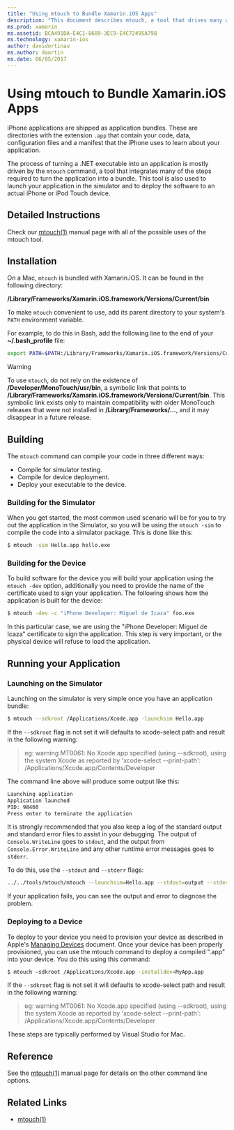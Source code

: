 ```yaml
---
title: "Using mtouch to Bundle Xamarin.iOS Apps"
description: "This document describes mtouch, a tool that drives many of the steps required to turn a Xamarin.iOS application into a bundle, launch it in the simulator, and deploy it to a physical device."
ms.prod: xamarin
ms.assetid: BCA491DA-E4C1-8689-3EC9-E4C72495A798
ms.technology: xamarin-ios
author: davidortinau
ms.author: daortin
ms.date: 06/05/2017
---
```


# Using mtouch to Bundle Xamarin.iOS Apps

iPhone applications are shipped as application bundles. These are directories
with the extension `.app` that contain your code, data, configuration
files and a manifest that the iPhone uses to learn about your application.

The process of turning a .NET executable into an application is mostly driven
by the `mtouch` command, a tool that integrates many of the steps
required to turn the application into a bundle. This tool is also used to launch
your application in the simulator and to deploy the software to an actual iPhone
or iPod Touch device.

## Detailed Instructions

Check our [mtouch(1)](http://docs.go-mono.com/?link=man%3amtouch(1)) manual page with all of the possible uses of the mtouch
tool.

## Installation

On a Mac, `mtouch` is bundled with Xamarin.iOS. It can be found in the 
following directory:

**/Library/Frameworks/Xamarin.iOS.framework/Versions/Current/bin**

To make `mtouch` convenient to use, add its parent directory to your 
system's `PATH` environment variable.  

For example, to do this in Bash, add the following line to the end of your 
**~/.bash_profile** file:

```bash
export PATH=$PATH:/Library/Frameworks/Xamarin.iOS.framework/Versions/Current/bin
```

> [!WARNING]
> To use `mtouch`, do not rely on the existence of **/Developer/MonoTouch/usr/bin**, 
> a symbolic link that points to 
> **/Library/Frameworks/Xamarin.iOS.framework/Versions/Current/bin**. This
> symbolic link exists only to maintain compatibility with older MonoTouch
> releases that were not installed in **/Library/Frameworks/...**, and it 
> may disappear in a future release.

## Building

The `mtouch` command can compile your code in three different
ways:

- Compile for simulator testing.
- Compile for device deployment.
- Deploy your executable to the device.

### Building for the Simulator

When you get started, the most common used scenario will be for you to try
out the application in the Simulator, so you will be using the `mtouch -sim` to compile the code into a simulator package. This is done like
this:

```bash
$ mtouch -sim Hello.app hello.exe
```

### Building for the Device

To build software for the device you will build your application using the `mtouch -dev` option, additionally you need to provide the name of
the certificate used to sign your application. The following shows how the
application is built for the device:

```bash
$ mtouch -dev -c "iPhone Developer: Miguel de Icaza" foo.exe
```

In this particular case, we are using the "iPhone Developer: Miguel de Icaza"
certificate to sign the application. This step is very important, or the
physical device will refuse to load the application.

 <a name="Running_your_Application" />

## Running your Application

### Launching on the Simulator

Launching on the simulator is very simple once you have an application
bundle:

```bash
$ mtouch --sdkroot /Applications/Xcode.app -launchsim Hello.app 
```

If the `--sdkroot` flag is not set it will defaults to xcode-select path and result in the following warning:

> eg: warning MT0061: No Xcode.app specified (using --sdkroot), using the system Xcode as reported by 'xcode-select --print-path': /Applications/Xcode.app/Contents/Developer 

The command line above will produce some output like this:

```bash
Launching application
Application launched
PID: 98460
Press enter to terminate the application
```

It is strongly recommended that you also keep a log of the standard output
and standard error files to assist in your debugging. The output of
`Console.WriteLine` goes to `stdout`, and the output from `Console.Error.WriteLine`
and any other runtime error messages goes to `stderr`.

To do this, use the `--stdout` and `--stderr` flags:

```bash
../../tools/mtouch/mtouch --launchsim=Hello.app --stdout=output --stderr=error
```

If your application fails, you can see the output and error to diagnose
the problem.

### Deploying to a Device

To deploy to your device you need to provision your device as described in
Apple's [Managing Devices](https://developer.apple.com/library/ios/#documentation/Xcode/Conceptual/ios_development_workflow/00-About_the_iOS_Application_Development_Workflow/introduction.html) document. Once your device has been
properly provisioned, you can use the mtouch command to deploy a compiled ".app"
into your device. You do this using this command:

```bash
$ mtouch —sdkroot /Applications/Xcode.app -installdev=MyApp.app
```

If the `--sdkroot` flag is not set it will defaults to xcode-select path and result in the following warning:

> eg: warning MT0061: No Xcode.app specified (using --sdkroot), using the system Xcode as reported by 'xcode-select --print-path': /Applications/Xcode.app/Contents/Developer 

These steps are typically performed by Visual Studio for Mac.

## Reference

See the [mtouch(1)](http://docs.go-mono.com/?link=man%3amtouch(1)) manual page for details on the other command line
options.

## Related Links

- [mtouch(1)](http://iosapi.xamarin.com/?link=man%3amtouch(1))
